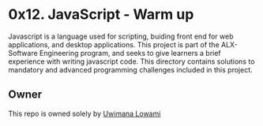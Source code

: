 # 0x12. JavaScript - Warm up

Javascript is a language used for scripting, buiding front end for web applications,
and desktop applications.
This project is part of the ALX-Software Engineering program, and seeks to give learners
a brief experience with writing javascript code. 
This directory contains solutions to mandatory and advanced programming challenges included
in this project.

## Owner
This repo is owned solely by [Uwimana Lowami](https://github.com/Sonlowami)